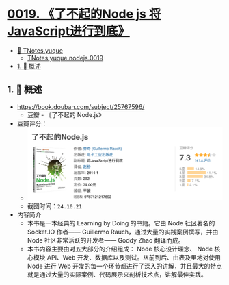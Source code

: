 # [0019. 《了不起的Node js 将JavaScript进行到底》](https://github.com/tnotesjs/TNotes.nodejs/tree/main/notes/0019.%20%E3%80%8A%E4%BA%86%E4%B8%8D%E8%B5%B7%E7%9A%84Node%20js%20%E5%B0%86JavaScript%E8%BF%9B%E8%A1%8C%E5%88%B0%E5%BA%95%E3%80%8B)

<!-- region:toc -->

- [📂 TNotes.yuque](https://www.yuque.com/tdahuyou/tnotes.yuque/)
  - [TNotes.yuque.nodejs.0019](https://www.yuque.com/tdahuyou/tnotes.yuque/nodejs.0019)
- [1. 📝 概述](#1--概述)

<!-- endregion:toc -->

## 1. 📝 概述

- https://book.douban.com/subject/25767596/
  - 豆瓣 - 《了不起的 Node.js》
- 豆瓣评分：
  - ![](./assets/2024-10-21-02-49-44.png)
  - 截图时间：`24.10.21`
- 内容简介
  - 本书是一本经典的 Learning by Doing 的书籍。它由 Node 社区著名的 Socket.IO 作者—— Guillermo Rauch，通过大量的实践案例撰写，并由 Node 社区非常活跃的开发者—— Goddy Zhao 翻译而成。
  - 本书内容主要由对五大部分的介绍组成： Node 核心设计理念、 Node 核心模块 API、Web 开发、数据库以及测试。从前到后、由表及里地对使用 Node 进行 Web 开发的每一个环节都进行了深入的讲解，并且最大的特点就是通过大量的实际案例、代码展示来剖析技术点，讲解最佳实践。
